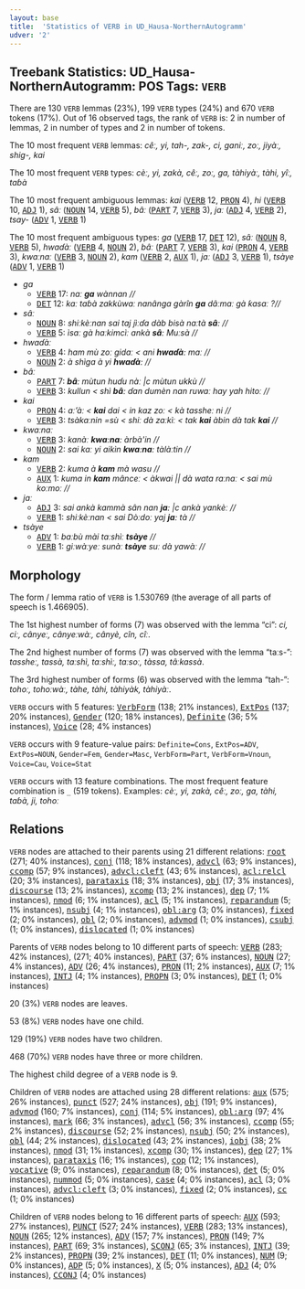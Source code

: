 ```yaml
---
layout: base
title:  'Statistics of VERB in UD_Hausa-NorthernAutogramm'
udver: '2'
---
```


## Treebank Statistics: UD_Hausa-NorthernAutogramm: POS Tags: `VERB`

There are 130 `VERB` lemmas (23%), 199 `VERB` types (24%) and 670 `VERB` tokens (17%).
Out of 16 observed tags, the rank of `VERB` is: 2 in number of lemmas, 2 in number of types and 2 in number of tokens.

The 10 most frequent `VERB` lemmas: <em>cêː, yi, tah-, zak-, ci, ganiː, zoː, jiyàː, shig-, kai</em>

The 10 most frequent `VERB` types:  <em>cèː, yi, zakà, cêː, zoː, ga, tàhiyàː, tàhi, yîː, taɓà</em>

The 10 most frequent ambiguous lemmas: <em>kai</em> (<tt><a href="ha_northernautogramm-pos-VERB.html">VERB</a></tt> 12, <tt><a href="ha_northernautogramm-pos-PRON.html">PRON</a></tt> 4), <em>hi</em> (<tt><a href="ha_northernautogramm-pos-VERB.html">VERB</a></tt> 10, <tt><a href="ha_northernautogramm-pos-ADJ.html">ADJ</a></tt> 1), <em>sâː</em> (<tt><a href="ha_northernautogramm-pos-NOUN.html">NOUN</a></tt> 14, <tt><a href="ha_northernautogramm-pos-VERB.html">VERB</a></tt> 5), <em>bâː</em> (<tt><a href="ha_northernautogramm-pos-PART.html">PART</a></tt> 7, <tt><a href="ha_northernautogramm-pos-VERB.html">VERB</a></tt> 3), <em>jaː</em> (<tt><a href="ha_northernautogramm-pos-ADJ.html">ADJ</a></tt> 4, <tt><a href="ha_northernautogramm-pos-VERB.html">VERB</a></tt> 2), <em>tsay-</em> (<tt><a href="ha_northernautogramm-pos-ADV.html">ADV</a></tt> 1, <tt><a href="ha_northernautogramm-pos-VERB.html">VERB</a></tt> 1)

The 10 most frequent ambiguous types:  <em>ga</em> (<tt><a href="ha_northernautogramm-pos-VERB.html">VERB</a></tt> 17, <tt><a href="ha_northernautogramm-pos-DET.html">DET</a></tt> 12), <em>sâː</em> (<tt><a href="ha_northernautogramm-pos-NOUN.html">NOUN</a></tt> 8, <tt><a href="ha_northernautogramm-pos-VERB.html">VERB</a></tt> 5), <em>hwaɗàː</em> (<tt><a href="ha_northernautogramm-pos-VERB.html">VERB</a></tt> 4, <tt><a href="ha_northernautogramm-pos-NOUN.html">NOUN</a></tt> 2), <em>bâː</em> (<tt><a href="ha_northernautogramm-pos-PART.html">PART</a></tt> 7, <tt><a href="ha_northernautogramm-pos-VERB.html">VERB</a></tt> 3), <em>kai</em> (<tt><a href="ha_northernautogramm-pos-PRON.html">PRON</a></tt> 4, <tt><a href="ha_northernautogramm-pos-VERB.html">VERB</a></tt> 3), <em>kwaːnaː</em> (<tt><a href="ha_northernautogramm-pos-VERB.html">VERB</a></tt> 3, <tt><a href="ha_northernautogramm-pos-NOUN.html">NOUN</a></tt> 2), <em>kam</em> (<tt><a href="ha_northernautogramm-pos-VERB.html">VERB</a></tt> 2, <tt><a href="ha_northernautogramm-pos-AUX.html">AUX</a></tt> 1), <em>jaː</em> (<tt><a href="ha_northernautogramm-pos-ADJ.html">ADJ</a></tt> 3, <tt><a href="ha_northernautogramm-pos-VERB.html">VERB</a></tt> 1), <em>tsàye</em> (<tt><a href="ha_northernautogramm-pos-ADV.html">ADV</a></tt> 1, <tt><a href="ha_northernautogramm-pos-VERB.html">VERB</a></tt> 1)


* <em>ga</em>
  * <tt><a href="ha_northernautogramm-pos-VERB.html">VERB</a></tt> 17: <em>naː <b>ga</b> wànnan //</em>
  * <tt><a href="ha_northernautogramm-pos-DET.html">DET</a></tt> 12: <em>kaː taɓà zakkùwaː nanânga gàrîn <b>ga</b> dâːmaː gà ƙasaː ?//</em>
* <em>sâː</em>
  * <tt><a href="ha_northernautogramm-pos-NOUN.html">NOUN</a></tt> 8: <em>shiːkèːnan sai taj jìːɗa dàb bisà naːtà <b>sâː</b> //</em>
  * <tt><a href="ha_northernautogramm-pos-VERB.html">VERB</a></tt> 5: <em>ìsaː gà haːkimcìː ankà <b>sâː</b> Muːsà //</em>
* <em>hwaɗàː</em>
  * <tt><a href="ha_northernautogramm-pos-VERB.html">VERB</a></tt> 4: <em>ham mù zoː gidaː < ani <b>hwaɗàː</b> maː //</em>
  * <tt><a href="ha_northernautogramm-pos-NOUN.html">NOUN</a></tt> 2: <em>à shìga à yi <b>hwaɗàː</b> //</em>
* <em>bâː</em>
  * <tt><a href="ha_northernautogramm-pos-PART.html">PART</a></tt> 7: <em><b>bâː</b> mùtun huɗu nàː |c mùtun ukkù //</em>
  * <tt><a href="ha_northernautogramm-pos-VERB.html">VERB</a></tt> 3: <em>kullun < shì <b>bâː</b> ɗan dumèn nan ruwaː hay yah hitoː //</em>
* <em>kai</em>
  * <tt><a href="ha_northernautogramm-pos-PRON.html">PRON</a></tt> 4: <em>aː’àː < <b>kai</b> dai < in kaz zoː < kà tassheː ni //</em>
  * <tt><a href="ha_northernautogramm-pos-VERB.html">VERB</a></tt> 3: <em>tsàkaːnin =sù < shiː dà zaːkìː < tak <b>kai</b> àbin dà tak <b>kai</b> //</em>
* <em>kwaːnaː</em>
  * <tt><a href="ha_northernautogramm-pos-VERB.html">VERB</a></tt> 3: <em>kanàː <b>kwaːnaː</b> àrbà'in //</em>
  * <tt><a href="ha_northernautogramm-pos-NOUN.html">NOUN</a></tt> 2: <em>sai kaː yi aikìn <b>kwaːnaː</b> tàlàːtin //</em>
* <em>kam</em>
  * <tt><a href="ha_northernautogramm-pos-VERB.html">VERB</a></tt> 2: <em>kuma à <b>kam</b> mà wasu //</em>
  * <tt><a href="ha_northernautogramm-pos-AUX.html">AUX</a></tt> 1: <em>kuma in <b>kam</b> mânceː < àkwai || dà wata raːnaː < sai mù koːmoː //</em>
* <em>jaː</em>
  * <tt><a href="ha_northernautogramm-pos-ADJ.html">ADJ</a></tt> 3: <em>sai ankà kammà sân nan <b>jaː</b> |c ankà yankèː //</em>
  * <tt><a href="ha_northernautogramm-pos-VERB.html">VERB</a></tt> 1: <em>shiːkèːnan < sai Dòːdoː yaj <b>jaː</b> tà //</em>
* <em>tsàye</em>
  * <tt><a href="ha_northernautogramm-pos-ADV.html">ADV</a></tt> 1: <em>baːbù mài taːshìː <b>tsàye</b> //</em>
  * <tt><a href="ha_northernautogramm-pos-VERB.html">VERB</a></tt> 1: <em>giːwàːyeː sunàː <b>tsàye</b> suː dà yawàː //</em>

## Morphology

The form / lemma ratio of `VERB` is 1.530769 (the average of all parts of speech is 1.466905).

The 1st highest number of forms (7) was observed with the lemma “ci”: <em>ci, ciː, cânyeː, cânyeːwàː, cânyè, cîn, cîː</em>.

The 2nd highest number of forms (7) was observed with the lemma “taːs-”: <em>tassheː, tassà, taːshì, taːshìː, taːsoː, tàssa, tâːkassà</em>.

The 3rd highest number of forms (6) was observed with the lemma “tah-”: <em>tohoː, tohoːwàː, tàhe, tàhi, tàhiyàk, tàhiyàː</em>.

`VERB` occurs with 5 features: <tt><a href="ha_northernautogramm-feat-VerbForm.html">VerbForm</a></tt> (138; 21% instances), <tt><a href="ha_northernautogramm-feat-ExtPos.html">ExtPos</a></tt> (137; 20% instances), <tt><a href="ha_northernautogramm-feat-Gender.html">Gender</a></tt> (120; 18% instances), <tt><a href="ha_northernautogramm-feat-Definite.html">Definite</a></tt> (36; 5% instances), <tt><a href="ha_northernautogramm-feat-Voice.html">Voice</a></tt> (28; 4% instances)

`VERB` occurs with 9 feature-value pairs: `Definite=Cons`, `ExtPos=ADV`, `ExtPos=NOUN`, `Gender=Fem`, `Gender=Masc`, `VerbForm=Part`, `VerbForm=Vnoun`, `Voice=Cau`, `Voice=Stat`

`VERB` occurs with 13 feature combinations.
The most frequent feature combination is `_` (519 tokens).
Examples: <em>cèː, yi, zakà, cêː, zoː, ga, tàhi, taɓà, ji, tohoː</em>


## Relations

`VERB` nodes are attached to their parents using 21 different relations: <tt><a href="ha_northernautogramm-dep-root.html">root</a></tt> (271; 40% instances), <tt><a href="ha_northernautogramm-dep-conj.html">conj</a></tt> (118; 18% instances), <tt><a href="ha_northernautogramm-dep-advcl.html">advcl</a></tt> (63; 9% instances), <tt><a href="ha_northernautogramm-dep-ccomp.html">ccomp</a></tt> (57; 9% instances), <tt><a href="ha_northernautogramm-dep-advcl-cleft.html">advcl:cleft</a></tt> (43; 6% instances), <tt><a href="ha_northernautogramm-dep-acl-relcl.html">acl:relcl</a></tt> (20; 3% instances), <tt><a href="ha_northernautogramm-dep-parataxis.html">parataxis</a></tt> (18; 3% instances), <tt><a href="ha_northernautogramm-dep-obj.html">obj</a></tt> (17; 3% instances), <tt><a href="ha_northernautogramm-dep-discourse.html">discourse</a></tt> (13; 2% instances), <tt><a href="ha_northernautogramm-dep-xcomp.html">xcomp</a></tt> (13; 2% instances), <tt><a href="ha_northernautogramm-dep-dep.html">dep</a></tt> (7; 1% instances), <tt><a href="ha_northernautogramm-dep-nmod.html">nmod</a></tt> (6; 1% instances), <tt><a href="ha_northernautogramm-dep-acl.html">acl</a></tt> (5; 1% instances), <tt><a href="ha_northernautogramm-dep-reparandum.html">reparandum</a></tt> (5; 1% instances), <tt><a href="ha_northernautogramm-dep-nsubj.html">nsubj</a></tt> (4; 1% instances), <tt><a href="ha_northernautogramm-dep-obl-arg.html">obl:arg</a></tt> (3; 0% instances), <tt><a href="ha_northernautogramm-dep-fixed.html">fixed</a></tt> (2; 0% instances), <tt><a href="ha_northernautogramm-dep-obl.html">obl</a></tt> (2; 0% instances), <tt><a href="ha_northernautogramm-dep-advmod.html">advmod</a></tt> (1; 0% instances), <tt><a href="ha_northernautogramm-dep-csubj.html">csubj</a></tt> (1; 0% instances), <tt><a href="ha_northernautogramm-dep-dislocated.html">dislocated</a></tt> (1; 0% instances)

Parents of `VERB` nodes belong to 10 different parts of speech: <tt><a href="ha_northernautogramm-pos-VERB.html">VERB</a></tt> (283; 42% instances),  (271; 40% instances), <tt><a href="ha_northernautogramm-pos-PART.html">PART</a></tt> (37; 6% instances), <tt><a href="ha_northernautogramm-pos-NOUN.html">NOUN</a></tt> (27; 4% instances), <tt><a href="ha_northernautogramm-pos-ADV.html">ADV</a></tt> (26; 4% instances), <tt><a href="ha_northernautogramm-pos-PRON.html">PRON</a></tt> (11; 2% instances), <tt><a href="ha_northernautogramm-pos-AUX.html">AUX</a></tt> (7; 1% instances), <tt><a href="ha_northernautogramm-pos-INTJ.html">INTJ</a></tt> (4; 1% instances), <tt><a href="ha_northernautogramm-pos-PROPN.html">PROPN</a></tt> (3; 0% instances), <tt><a href="ha_northernautogramm-pos-DET.html">DET</a></tt> (1; 0% instances)

20 (3%) `VERB` nodes are leaves.

53 (8%) `VERB` nodes have one child.

129 (19%) `VERB` nodes have two children.

468 (70%) `VERB` nodes have three or more children.

The highest child degree of a `VERB` node is 9.

Children of `VERB` nodes are attached using 28 different relations: <tt><a href="ha_northernautogramm-dep-aux.html">aux</a></tt> (575; 26% instances), <tt><a href="ha_northernautogramm-dep-punct.html">punct</a></tt> (527; 24% instances), <tt><a href="ha_northernautogramm-dep-obj.html">obj</a></tt> (191; 9% instances), <tt><a href="ha_northernautogramm-dep-advmod.html">advmod</a></tt> (160; 7% instances), <tt><a href="ha_northernautogramm-dep-conj.html">conj</a></tt> (114; 5% instances), <tt><a href="ha_northernautogramm-dep-obl-arg.html">obl:arg</a></tt> (97; 4% instances), <tt><a href="ha_northernautogramm-dep-mark.html">mark</a></tt> (66; 3% instances), <tt><a href="ha_northernautogramm-dep-advcl.html">advcl</a></tt> (56; 3% instances), <tt><a href="ha_northernautogramm-dep-ccomp.html">ccomp</a></tt> (55; 2% instances), <tt><a href="ha_northernautogramm-dep-discourse.html">discourse</a></tt> (52; 2% instances), <tt><a href="ha_northernautogramm-dep-nsubj.html">nsubj</a></tt> (50; 2% instances), <tt><a href="ha_northernautogramm-dep-obl.html">obl</a></tt> (44; 2% instances), <tt><a href="ha_northernautogramm-dep-dislocated.html">dislocated</a></tt> (43; 2% instances), <tt><a href="ha_northernautogramm-dep-iobj.html">iobj</a></tt> (38; 2% instances), <tt><a href="ha_northernautogramm-dep-nmod.html">nmod</a></tt> (31; 1% instances), <tt><a href="ha_northernautogramm-dep-xcomp.html">xcomp</a></tt> (30; 1% instances), <tt><a href="ha_northernautogramm-dep-dep.html">dep</a></tt> (27; 1% instances), <tt><a href="ha_northernautogramm-dep-parataxis.html">parataxis</a></tt> (16; 1% instances), <tt><a href="ha_northernautogramm-dep-cop.html">cop</a></tt> (12; 1% instances), <tt><a href="ha_northernautogramm-dep-vocative.html">vocative</a></tt> (9; 0% instances), <tt><a href="ha_northernautogramm-dep-reparandum.html">reparandum</a></tt> (8; 0% instances), <tt><a href="ha_northernautogramm-dep-det.html">det</a></tt> (5; 0% instances), <tt><a href="ha_northernautogramm-dep-nummod.html">nummod</a></tt> (5; 0% instances), <tt><a href="ha_northernautogramm-dep-case.html">case</a></tt> (4; 0% instances), <tt><a href="ha_northernautogramm-dep-acl.html">acl</a></tt> (3; 0% instances), <tt><a href="ha_northernautogramm-dep-advcl-cleft.html">advcl:cleft</a></tt> (3; 0% instances), <tt><a href="ha_northernautogramm-dep-fixed.html">fixed</a></tt> (2; 0% instances), <tt><a href="ha_northernautogramm-dep-cc.html">cc</a></tt> (1; 0% instances)

Children of `VERB` nodes belong to 16 different parts of speech: <tt><a href="ha_northernautogramm-pos-AUX.html">AUX</a></tt> (593; 27% instances), <tt><a href="ha_northernautogramm-pos-PUNCT.html">PUNCT</a></tt> (527; 24% instances), <tt><a href="ha_northernautogramm-pos-VERB.html">VERB</a></tt> (283; 13% instances), <tt><a href="ha_northernautogramm-pos-NOUN.html">NOUN</a></tt> (265; 12% instances), <tt><a href="ha_northernautogramm-pos-ADV.html">ADV</a></tt> (157; 7% instances), <tt><a href="ha_northernautogramm-pos-PRON.html">PRON</a></tt> (149; 7% instances), <tt><a href="ha_northernautogramm-pos-PART.html">PART</a></tt> (69; 3% instances), <tt><a href="ha_northernautogramm-pos-SCONJ.html">SCONJ</a></tt> (65; 3% instances), <tt><a href="ha_northernautogramm-pos-INTJ.html">INTJ</a></tt> (39; 2% instances), <tt><a href="ha_northernautogramm-pos-PROPN.html">PROPN</a></tt> (39; 2% instances), <tt><a href="ha_northernautogramm-pos-DET.html">DET</a></tt> (11; 0% instances), <tt><a href="ha_northernautogramm-pos-NUM.html">NUM</a></tt> (9; 0% instances), <tt><a href="ha_northernautogramm-pos-ADP.html">ADP</a></tt> (5; 0% instances), <tt><a href="ha_northernautogramm-pos-X.html">X</a></tt> (5; 0% instances), <tt><a href="ha_northernautogramm-pos-ADJ.html">ADJ</a></tt> (4; 0% instances), <tt><a href="ha_northernautogramm-pos-CCONJ.html">CCONJ</a></tt> (4; 0% instances)

